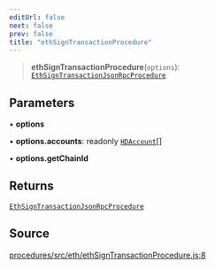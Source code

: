 ```yaml
---
editUrl: false
next: false
prev: false
title: "ethSignTransactionProcedure"
---
```


> **ethSignTransactionProcedure**(`options`): [`EthSignTransactionJsonRpcProcedure`](/reference/tevm/procedures/type-aliases/ethsigntransactionjsonrpcprocedure/)

## Parameters

• **options**

• **options.accounts**: readonly [`HDAccount`](/reference/tevm/utils/type-aliases/hdaccount/)[]

• **options.getChainId**

## Returns

[`EthSignTransactionJsonRpcProcedure`](/reference/tevm/procedures/type-aliases/ethsigntransactionjsonrpcprocedure/)

## Source

[procedures/src/eth/ethSignTransactionProcedure.js:8](https://github.com/evmts/tevm-monorepo/blob/main/packages/procedures/src/eth/ethSignTransactionProcedure.js#L8)
